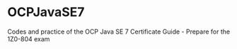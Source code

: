 OCPJavaSE7
==========

Codes and practice of the OCP Java SE 7 Certificate Guide - Prepare for the 1Z0-804 exam